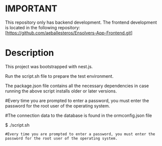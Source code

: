 # IMPORTANT

This repository only has backend development. The frontend development is located in the following repository: [https://github.com/aeballesteros/Ensolvers-App-Frontend.git]

# Description

This project was bootstrapped with nest.js.

Run the script.sh file to prepare the test environment.

The package.json file contains all the necessary dependencies in case running the above script installs older or later versions.

#Every time you are prompted to enter a password, you must enter the password for the root user of the operating system.

#The connection data to the database is found in the ormconfig.json file

$ ./script.sh
```
#Every time you are prompted to enter a password, you must enter the password for the root user of the operating system.

